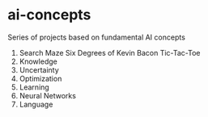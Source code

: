 # ai-concepts
Series of projects based on fundamental AI concepts

1. Search
    Maze
    Six Degrees of Kevin Bacon
    Tic-Tac-Toe
2. Knowledge
3. Uncertainty
4. Optimization
5. Learning
6. Neural Networks
7. Language  
